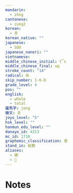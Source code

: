 ```yaml
---
mandarin:
  - zǒng
cantonese:
  - zung2
korean:
  - 총
korean_native: ""
japanese:
  - SOU
japanese_nanori: ""
vietnamese:
middle_chinese_initial: t͡s
middle_chinese_final: uŋ
stroke_count: "14"
radical: 糸
skip_number: 1-6-8
grade_level: 4
pos: ""
english:
  - whole
  - total
羅馬字: jong
韓文: 종
joyo_level: "5"
hsk_level: ""
hanmun_edu_level: ""
danayo_id: 4213
mc_id: 1710
graphemic_classification: 悤
stand_in: 総数
aliases:
  - 總
  - 𰬥
---
```


# Notes
